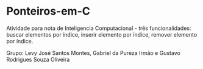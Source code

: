 # Ponteiros-em-C
Atividade para nota de Inteligencia Computacional -
três funcionalidades: buscar elementos por índice, inserir elemento por índice, remover elemento por índice.  

Grupo: Levy José Santos Montes, Gabriel da Pureza Irmão e Gustavo Rodrigues Souza Oliveira 
